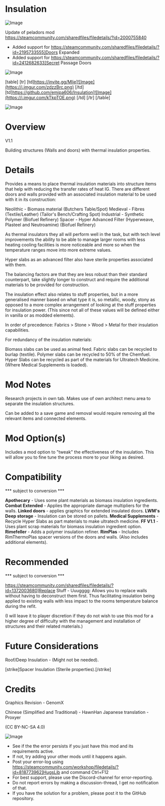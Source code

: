 # Insulation

![Image](https://i.imgur.com/WAEzk68.png)

Update of peladors mod
https://steamcommunity.com/sharedfiles/filedetails/?id=2000755840

- Added support for https://steamcommunity.com/sharedfiles/filedetails/?id=2195733555]Doors Expanded
- Added support for https://steamcommunity.com/sharedfiles/filedetails/?id=2412682633]Secret Passage Doors

![Image](https://i.imgur.com/7Gzt3Rg.png)


[table]
	[tr]
		[td]https://invite.gg/Mlie]![Image](https://i.imgur.com/zdzzBrc.png)
[/td]
		[td]https://github.com/emipa606/Insulation]![Image](https://i.imgur.com/kTkpTOE.png)
[/td]
	[/tr]
[/table]
	
![Image](https://i.imgur.com/NOW7jU1.png)


# Overview
 V1.1

Building structures (Walls and doors) with thermal insulation properties.


# Details


Provides a means to place thermal insulation materials into structure items that help with reducing the transfer rates of heat IG. There are different doors and walls provided with an associated insulation material to be used with it in its construction:

Neolithic - Biomass material (Butchers Table/Spot)
Medieval - Fibres (Textile/Leather) (Tailor's Bench/Crafting Spot)
Industrial - Synthetic Polymer (Biofuel Refinery)
Spacer - Hyper Advanced Filter (Hyperweave, Plasteel and Neutroamine) (Biofuel Refinery)

As thermal insulators they all will perform well in the task, but with tech level improvements the ability to be able to manage larger rooms with less heating cooling facilities is more noticeable and more so when the temperature ranges move into more extreme values.

Hyper slabs as an advanced filter also have sterile properties associated with them.

The balancing factors are that they are less robust than their standard counterpart, take slightly longer to construct and require the additional materials to be provided for construction.

The insulation effect also relates to stuff properties, but in a more generalised manner based on what type it is, so metallic, woody, stony as opposed to a more complex arrangement of looking at the stuff properties for insulation power. (This since not all of these values will be defined either in vanilla or as modded elements).

In order of precedence: Fabrics > Stone > Wood > Metal for their insulation capabilities.

For redundancy of the insulation materials:

Biomass slabs can be used as animal feed.
Fabric slabs can be recycled to burlap (textile).
Polymer slabs can be recycled to 50% of the Chemfuel.
Hyper Slabs can be recycled as part of the materials for Ultratech Medicine. (Where Medical Supplements is loaded).


# Mod Notes


Research projects in own tab. Makes use of own architect menu area to separate the insulation structures.

Can be added to a save game and removal would require removing all the relevant items and connected elements.


# Mod Option(s)


Includes a mod option to "tweak" the effectiveness of the insulation. This will allow you to fine tune the process more to your liking as desired.


# Compatibility
 *** subject to conversion ***

**Apothecary** - Uses some plant materials as biomass insulation ingredients.
**Combat Extended** - Applies the appropriate damage multipliers for the walls.
**Linked doors** - applies graphics for extended insulated doors.
**LWM's Deep storage** - Insulation can be stored on pallets.
**Medical Supplements** - Recycle Hyper Slabs as part materials to make ultratech medicine.
**FF V1.1** - Uses plant scrap materials for biomass insulation ingredient option.
**Rimefeller** - Adds a polymer insulation refiner.
**RimPlas** - Includes RimThermoPlas spacer versions of the doors and walls. (Also includes additional elements).

# Recommended
 *** subject to conversion ***

https://steamcommunity.com/sharedfiles/filedetails/?id=1372003680]Replace Stuff - Uuugggg: Allows you to replace walls without having to deconstruct them first. Thus facilitating insulation being applied to existing walls with less impact to the rooms temperature balance during the refit.

(I will leave it to player discretion if they do not wish to use this mod for a higher degree of difficulty with the management and installation of structures and their related materials.)

# Future Considerations


Roof/Deep Insulation - (Might not be needed).

[strike]Spacer Insulation (Sterile properties).[/strike]

# Credits


Graphics Revision - GenomX

Chinese (Simplified and Traditional) - HawnHan
Japanese translation - Proxyer

(CC BY-NC-SA 4.0)


![Image](https://i.imgur.com/Rs6T6cr.png)



-  See if the the error persists if you just have this mod and its requirements active.
-  If not, try adding your other mods until it happens again.
-  Post your error-log using https://steamcommunity.com/workshop/filedetails/?id=818773962]HugsLib and command Ctrl+F12
-  For best support, please use the Discord-channel for error-reporting.
-  Do not report errors by making a discussion-thread, I get no notification of that.
-  If you have the solution for a problem, please post it to the GitHub repository.





